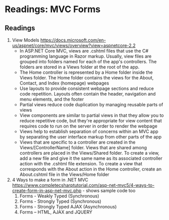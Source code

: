 #  Readings: MVC Forms

##  Readings
1.  View Models  https://docs.microsoft.com/en-us/aspnet/core/mvc/views/overview?view=aspnetcore-2.2
    -  In ASP.NET Core MVC, views are .cshtml files that use the C# programming language in Razor markup. Usually, view files are grouped into folders named for each of the app's controllers. The folders are stored in a Views folder at the root of the app.
    -  The Home controller is represented by a Home folder inside the Views folder. The Home folder contains the views for the About, Contact, and Index (homepage) webpages
    -  Use layouts to provide consistent webpage sections and reduce code repetition. Layouts often contain the header, navigation and menu elements, and the footer
    -  Partial views reduce code duplication by managing reusable parts of views
    -  View components are similar to partial views in that they allow you to reduce repetitive code, but they're appropriate for view content that requires code to run on the server in order to render the webpage
    -  Views help to establish separation of concerns within an MVC app by separating the user interface markup from other parts of the app
    - Views that are specific to a controller are created in the Views/[ControllerName] folder. Views that are shared among controllers are placed in the Views/Shared folder. To create a view, add a new file and give it the same name as its associated controller action with the .cshtml file extension. To create a view that corresponds with the About action in the Home controller, create an About.cshtml file in the Views/Home folder
2.  4 Ways to make a form in .NET MVC  https://www.completecsharptutorial.com/asp-net-mvc5/4-ways-to-create-form-in-asp-net-mvc.php - shows sample code too
    1.  Forms - Weakly Typed (Synchronous)
    2.  Forms - Strongly Typed (Synchronous)
    3.  Forms - Strongly Typed AJAX (Asynchronous)
    4.  Forms – HTML, AJAX and JQUERY
